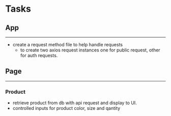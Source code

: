 # Tasks

## App

---

- create a request method file to help handle requests
  - to create two axios request instances one for public request, other for auth requests.

## Page

---

### Product

- retrieve product from db with api request and display to UI.
- controlled inputs for product color, size and qantity
